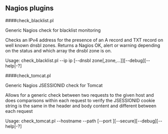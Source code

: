 ## Nagios plugins

####check_blacklist.pl

Generic Nagios check for blacklist monitoring

Checks an IPv4 address for the presence of an A record and TXT record on well known dnsbl zones. 
Returns a Nagios OK, alert or warning depending on the status and which array the dnsbl zone is on.

Usage: check_blacklist.pl --ip ip [--dnsbl zone[,zone,...]][--debug][--help|-?]

####check_tomcat.pl

Generic Nagios JSESSIONID check for Tomcat

Allows for a generic check between two requests to the given host and does
comparisons within each request to verify the JSESSIONID cookie string is
the same in the header and body content and different between each request

Usage: check_tomcat.pl --hostname <fqdn> --path <path> [--port <port>][--secure][--debug][--help|-?]
